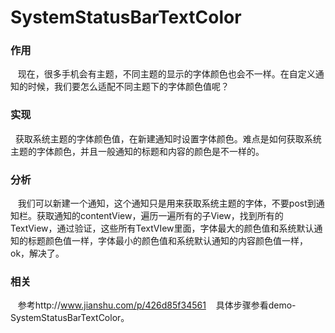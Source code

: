 # SystemStatusBarTextColor

### 作用

    现在，很多手机会有主题，不同主题的显示的字体颜色也会不一样。在自定义通知的时候，我们要怎么适配不同主题下的字体颜色值呢？
### 实现

    获取系统主题的字体颜色值，在新建通知时设置字体颜色。难点是如何获取系统主题的字体颜色，并且一般通知的标题和内容的颜色是不一样的。
### 分析

    我们可以新建一个通知，这个通知只是用来获取系统主题的字体，不要post到通知栏。获取通知的contentView，遍历一遍所有的子View，找到所有的TextView，通过验证，这些所有TextVIew里面，字体最大的颜色值和系统默认通知的标题颜色值一样，字体最小的颜色值和系统默认通知的内容颜色值一样，ok，解决了。
### 相关

    参考http://www.jianshu.com/p/426d85f34561
    具体步骤参看demo-SystemStatusBarTextColor。
